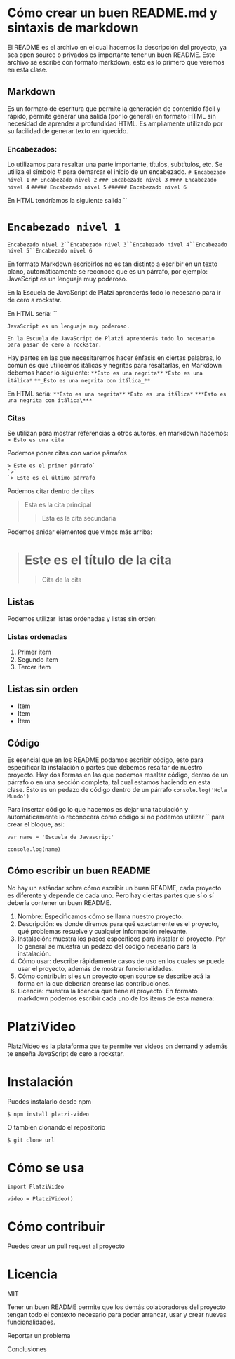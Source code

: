# Cómo crear un buen README.md y sintaxis de markdown

El README es el archivo en el cual hacemos la descripción del proyecto, ya sea open source o privados es importante tener un buen README. Este archivo se escribe con formato markdown, esto es lo primero que veremos en esta clase.

## Markdown

Es un formato de escritura que permite la generación de contenido fácil y rápido, permite generar una salida (por lo general) en formato HTML sin necesidad de aprender a profundidad HTML. Es ampliamente utilizado por su facilidad de generar texto enriquecido.

### Encabezados:

Lo utilizamos para resaltar una parte importante, títulos, subtítulos, etc. Se utiliza el símbolo # para demarcar el inicio de un encabezado.
`# Encabezado nivel 1`
`## Encabezado nivel 2`
`### Encabezado nivel 3`
`#### Encabezado nivel 4`
`##### Encabezado nivel 5`
`###### Encabezado nivel 6`

En HTML tendríamos la siguiente salida
``

# `Encabezado nivel 1`


`Encabezado nivel 2``Encabezado nivel 3``Encabezado nivel 4``Encabezado nivel 5``Encabezado nivel 6`

En formato Markdown escribirlos no es tan distinto a escribir en un texto plano, automáticamente se reconoce que es un párrafo, por ejemplo:
JavaScript es un lenguaje muy poderoso.

En la Escuela de JavaScript de Platzi aprenderás todo lo necesario para ir
de cero a rockstar.

En HTML sería:
``

```
JavaScript es un lenguaje muy poderoso.
```


`En la Escuela de JavaScript de Platzi aprenderás todo lo necesario para pasar de cero a rockstar.`

Hay partes en las que necesitaremos hacer énfasis en ciertas palabras, lo común es que utilicemos itálicas y negritas para resaltarlas, en Markdown debemos hacer lo siguiente:
`**Esto es una negrita**`
`*Esto es una itálica*`
`**_Esto es una negrita con itálica_**`

En HTML sería:
`**Esto es una negrita**`
`*Esto es una itálica*`
`***Esto es una negrita con itálica\***`

### Citas

Se utilizan para mostrar referencias a otros autores, en markdown hacemos:
`> Esto es una cita`

Podemos poner citas con varios párrafos

```
> Este es el primer párrafo`
`>`
`> Este es el último párrafo
```

Podemos citar dentro de citas

> Esta es la cita principal
>
> > Esta es la cita secundaria

Podemos anidar elementos que vimos más arriba:

> # Este es el título de la cita
>
> > Cita de la cita

## Listas

Podemos utilizar listas ordenadas y listas sin orden:

### Listas ordenadas

1. Primer item
2. Segundo item
3. Tercer item

## Listas sin orden

- Item
- Item
- Item

## Código

Es esencial que en los README podamos escribir código, esto para especificar la instalación o partes que debemos resaltar de nuestro proyecto. Hay dos formas en las que podemos resaltar código, dentro de un párrafo o en una sección completa, tal cual estamos haciendo en esta clase.
Esto es un pedazo de código dentro de un párrafo `console.log('Hola Mundo')`

Para insertar código lo que hacemos es dejar una tabulación y automáticamente lo reconocerá como código si no podemos utilizar `` para crear el bloque, así:

```
var name = 'Escuela de Javascript'

console.log(name)
```

## Cómo escribir un buen README

No hay un estándar sobre cómo escribir un buen README, cada proyecto es diferente y depende de cada uno. Pero hay ciertas partes que sí o sí debería contener un buen README.

1. Nombre: Especificamos cómo se llama nuestro proyecto.
2. Descripción: es donde diremos para qué exactamente es el proyecto, qué problemas resuelve y cualquier información relevante.
3. Instalación: muestra los pasos específicos para instalar el proyecto. Por lo general se muestra un pedazo del código necesario para la instalación.
4. Cómo usar: describe rápidamente casos de uso en los cuales se puede usar el proyecto, además de mostrar funcionalidades.
5. Cómo contribuir: si es un proyecto open source se describe acá la forma en la que deberían crearse las contribuciones.
6. Licencia: muestra la licencia que tiene el proyecto.
   En formato markdown podemos escribir cada uno de los items de esta manera:

# PlatziVideo

PlatziVideo es la plataforma que te permite ver videos on demand y además
te enseña JavaScript de cero a rockstar.

# Instalación

Puedes instalarlo desde npm

```
$ npm install platzi-video
```

O también clonando el repositorio

```
$ git clone url
```

# Cómo se usa

```
import PlatziVideo

video = PlatziVideo()
```

# Cómo contribuir

Puedes crear un pull request al proyecto

# Licencia

MIT

Tener un buen README permite que los demás colaboradores del proyecto tengan todo el contexto necesario para poder arrancar, usar y crear nuevas funcionalidades.

Reportar un problema

Conclusiones